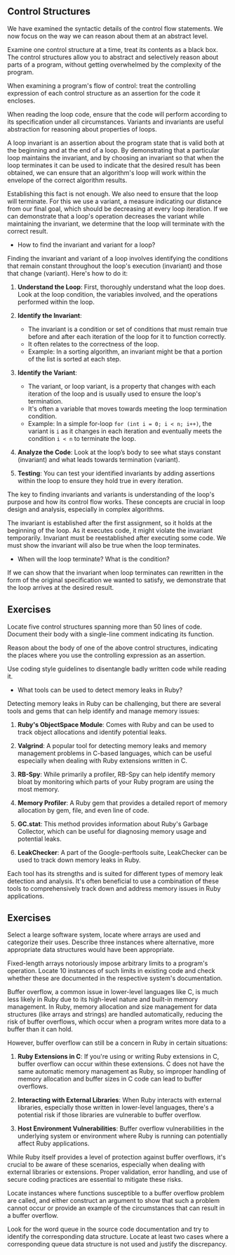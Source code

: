 ## Control Structures

We have examined the syntactic details of the control flow statements. We now focus on the way we can reason about them at an abstract level.

Examine one control structure at a time, treat its contents as a black box. The control structures allow you to abstract and selectively reason about parts of a program, without getting overwhelmed by the complexity of the program.

When examining a program's flow of control: treat the controlling expression of each control structure as an assertion for the code it encloses. 

When reading the loop code, ensure that the code will perform according to its specification under all circumstances. Variants and invariants are useful abstraction for reasoning about properties of loops.

A loop invariant is an assertion about the program state that is valid both at the beginning and at the end of a loop. By demonstrating that a particular loop maintains the invariant, and by choosing an invariant so that when the loop terminates it can be used to indicate that the desired result has been obtained, we can ensure that an algorithm's loop will work within the envelope of the correct algorithm results. 

Establishing this fact is not enough. We also need to ensure that the loop will terminate. For this we use a variant, a measure indicating our distance from our final goal, which should be decreasing at every loop iteration. If we can demonstrate that a loop's operation decreases the variant while maintaining the invariant, we determine that the loop will terminate with the correct result.

- How to find the invariant and variant for a loop?

Finding the invariant and variant of a loop involves identifying the conditions that remain constant throughout the loop's execution (invariant) and those that change (variant). Here's how to do it:

1. **Understand the Loop**: First, thoroughly understand what the loop does. Look at the loop condition, the variables involved, and the operations performed within the loop.

2. **Identify the Invariant**: 
   - The invariant is a condition or set of conditions that must remain true before and after each iteration of the loop for it to function correctly.
   - It often relates to the correctness of the loop. 
   - Example: In a sorting algorithm, an invariant might be that a portion of the list is sorted at each step.

3. **Identify the Variant**: 
   - The variant, or loop variant, is a property that changes with each iteration of the loop and is usually used to ensure the loop's termination.
   - It's often a variable that moves towards meeting the loop termination condition.
   - Example: In a simple for-loop `for (int i = 0; i < n; i++)`, the variant is `i` as it changes in each iteration and eventually meets the condition `i < n` to terminate the loop.

4. **Analyze the Code**: Look at the loop’s body to see what stays constant (invariant) and what leads towards termination (variant).

5. **Testing**: You can test your identified invariants by adding assertions within the loop to ensure they hold true in every iteration.

The key to finding invariants and variants is understanding of the loop's purpose and how its control flow works. These concepts are crucial in loop design and analysis, especially in complex algorithms.

The invariant is established after the first assignment, so it holds at the beginning of the loop. As it executes code, it might violate the invariant temporarily. Invariant must be reestablished after executing some code. We must show the invariant will also be true when the loop terminates. 

- When will the loop terminate? What is the condition?

If we can show that the invariant when loop terminates can rewritten in the form of the original specification we wanted to satisfy, we demonstrate that the loop arrives at the desired result.

## Exercises

Locate five control structures spanning more than 50 lines of code. Document their body with a single-line comment indicating its function.

Reason about the body of one of the above control structures, indicating the places where you use the controlling expression as an assertion.

Use coding style guidelines to disentangle badly written code while reading it.

- What tools can be used to detect memory leaks in Ruby?

Detecting memory leaks in Ruby can be challenging, but there are several tools and gems that can help identify and manage memory issues:

1. **Ruby's ObjectSpace Module**: Comes with Ruby and can be used to track object allocations and identify potential leaks.

2. **Valgrind**: A popular tool for detecting memory leaks and memory management problems in C-based languages, which can be useful especially when dealing with Ruby extensions written in C.

3. **RB-Spy**: While primarily a profiler, RB-Spy can help identify memory bloat by monitoring which parts of your Ruby program are using the most memory.

4. **Memory Profiler**: A Ruby gem that provides a detailed report of memory allocation by gem, file, and even line of code. 

5. **GC.stat**: This method provides information about Ruby's Garbage Collector, which can be useful for diagnosing memory usage and potential leaks.

6. **LeakChecker**: A part of the Google-perftools suite, LeakChecker can be used to track down memory leaks in Ruby.

Each tool has its strengths and is suited for different types of memory leak detection and analysis. It's often beneficial to use a combination of these tools to comprehensively track down and address memory issues in Ruby applications.

## Exercises

Select a learge software system, locate where arrays are used and categorize their uses. Describe three instances where alternative, more appropriate data structures would have been appropriate. 

Fixed-length arrays notoriously impose arbitrary limits to a program's operation. Locate 10 instances of such limits in existing code and check whether these are documented in the respective system's documentation.

Buffer overflow, a common issue in lower-level languages like C, is much less likely in Ruby due to its high-level nature and built-in memory management. In Ruby, memory allocation and size management for data structures (like arrays and strings) are handled automatically, reducing the risk of buffer overflows, which  occur when a program writes more data to a buffer than it can hold.

However, buffer overflow can still be a concern in Ruby in certain situations:

1. **Ruby Extensions in C**: If you're using or writing Ruby extensions in C, buffer overflow can occur within these extensions. C does not have the same automatic memory management as Ruby, so improper handling of memory allocation and buffer sizes in C code can lead to buffer overflows.

2. **Interacting with External Libraries**: When Ruby interacts with external libraries, especially those written in lower-level languages, there's a potential risk if those libraries are vulnerable to buffer overflow.

3. **Host Environment Vulnerabilities**: Buffer overflow vulnerabilities in the underlying system or environment where Ruby is running can potentially affect Ruby applications.

While Ruby itself provides a level of protection against buffer overflows, it's crucial to be aware of these scenarios, especially when dealing with external libraries or extensions. Proper validation, error handling, and use of secure coding practices are essential to mitigate these risks.

Locate instances where functions susceptible to a buffer overflow problem are called, and either construct an argument to show that such a problem cannot occur or provide an example of the circumstances that can result in a buffer overflow.

Look for the word queue in the source code documentation and try to identify the corresponding data structure. Locate at least two cases where a corresponding queue data structure is not used and justify the discrepancy.
